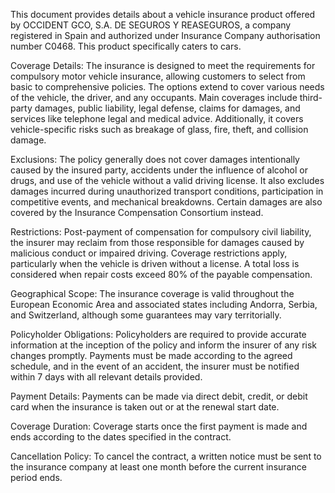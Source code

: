 This document provides details about a vehicle insurance product offered by OCCIDENT GCO, S.A. DE SEGUROS Y REASEGUROS, a company registered in Spain and authorized under Insurance Company authorisation number C0468. This product specifically caters to cars.

Coverage Details:
The insurance is designed to meet the requirements for compulsory motor vehicle insurance, allowing customers to select from basic to comprehensive policies. The options extend to cover various needs of the vehicle, the driver, and any occupants. Main coverages include third-party damages, public liability, legal defense, claims for damages, and services like telephone legal and medical advice. Additionally, it covers vehicle-specific risks such as breakage of glass, fire, theft, and collision damage.

Exclusions:
The policy generally does not cover damages intentionally caused by the insured party, accidents under the influence of alcohol or drugs, and use of the vehicle without a valid driving license. It also excludes damages incurred during unauthorized transport conditions, participation in competitive events, and mechanical breakdowns. Certain damages are also covered by the Insurance Compensation Consortium instead.

Restrictions:
Post-payment of compensation for compulsory civil liability, the insurer may reclaim from those responsible for damages caused by malicious conduct or impaired driving. Coverage restrictions apply, particularly when the vehicle is driven without a license. A total loss is considered when repair costs exceed 80% of the payable compensation.

Geographical Scope:
The insurance coverage is valid throughout the European Economic Area and associated states including Andorra, Serbia, and Switzerland, although some guarantees may vary territorially.

Policyholder Obligations:
Policyholders are required to provide accurate information at the inception of the policy and inform the insurer of any risk changes promptly. Payments must be made according to the agreed schedule, and in the event of an accident, the insurer must be notified within 7 days with all relevant details provided.

Payment Details:
Payments can be made via direct debit, credit, or debit card when the insurance is taken out or at the renewal start date.

Coverage Duration:
Coverage starts once the first payment is made and ends according to the dates specified in the contract.

Cancellation Policy:
To cancel the contract, a written notice must be sent to the insurance company at least one month before the current insurance period ends.
